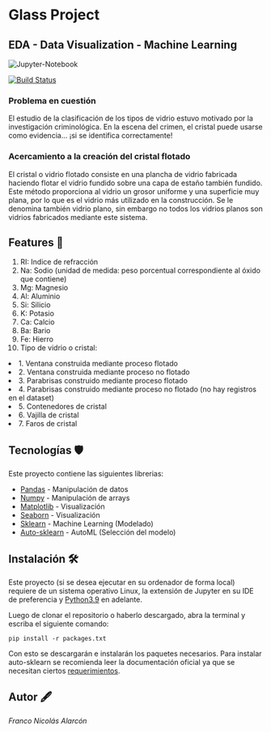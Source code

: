 # Glass Project
## EDA - Data Visualization - Machine Learning

![Jupyter-Notebook](https://jupyter.org/assets/logos/rectanglelogo-greytext-orangebody-greymoons.svg)

[![Build Status](https://travis-ci.org/joemccann/dillinger.svg?branch=master)](https://travis-ci.org/joemccann/dillinger)

### Problema en cuestión
El estudio de la clasificación de los tipos de vidrio estuvo motivado por la investigación criminológica. En la escena del crimen, el cristal puede usarse como evidencia... ¡si se identifica correctamente!

### Acercamiento a la creación del cristal flotado
El cristal o vidrio flotado consiste en una plancha de vidrio fabricada haciendo flotar el vidrio fundido sobre una capa de estaño también fundido. Este método proporciona al vidrio un grosor uniforme y una superficie muy plana, por lo que es el vidrio más utilizado en la construcción. Se le denomina también vidrio plano, sin embargo no todos los vidrios planos son vidrios fabricados mediante este sistema.

## Features 👀
1. RI: Indice de refracción
3. Na: Sodio (unidad de medida: peso porcentual correspondiente al óxido que contiene)
4. Mg: Magnesio
5. Al: Aluminio
6. Si: Silicio
7. K: Potasio
8. Ca: Calcio
9. Ba: Bario
10. Fe: Hierro
11. Tipo de vidrio o cristal:

<li>1. Ventana construida mediante proceso flotado<br>
<li> 2. Ventana construida mediante proceso no flotado<br>
<li>3. Parabrisas construido mediante proceso flotado<br>
<li>4. Parabrisas construido mediante proceso no flotado (no hay registros en el dataset)<br>
<li>5. Contenedores de cristal<br>
<li>6. Vajilla de cristal<br>
<li>7. Faros de cristal

## Tecnologías 🛡

Este proyecto contiene las siguientes librerias:
- [Pandas](https://pandas.pydata.org/) - Manipulación de datos
- [Numpy](https://numpy.org/) - Manipulación de arrays
- [Matplotlib](https://matplotlib.org/stable/index.html) - Visualización
- [Seaborn](https://seaborn.pydata.org/index.html) - Visualización
- [Sklearn](https://scikit-learn.org/stable/) - Machine Learning (Modelado)
- [Auto-sklearn](https://automl.github.io/auto-sklearn/master/index.html#) - AutoML (Selección del modelo) 

## Instalación 🛠

Este proyecto (si se desea ejecutar en su ordenador de forma local) requiere de un sistema operativo Linux, la extensión de Jupyter en su IDE de preferencia y  [Python3.9](https://www.python.org/) en adelante.

Luego de clonar el repositorio o haberlo descargado, abra la terminal y escriba el siguiente comando:

```
pip install -r packages.txt
```
Con esto se descargarán e instalarán los paquetes necesarios.
Para instalar auto-sklearn se recomienda leer la documentación oficial ya que se necesitan ciertos [requerimientos](https://automl.github.io/auto-sklearn/master/installation.html).


## Autor 🖋
*Franco Nicolás Alarcón*
